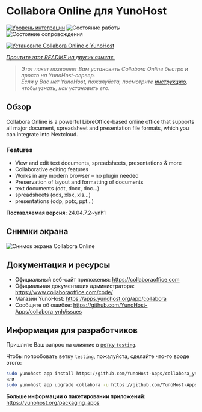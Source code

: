 <!--
Важно: этот README был автоматически сгенерирован <https://github.com/YunoHost/apps/tree/master/tools/readme_generator>
Он НЕ ДОЛЖЕН редактироваться вручную.
-->

# Collabora Online для YunoHost

[![Уровень интеграции](https://dash.yunohost.org/integration/collabora.svg)](https://ci-apps.yunohost.org/ci/apps/collabora/) ![Состояние работы](https://ci-apps.yunohost.org/ci/badges/collabora.status.svg) ![Состояние сопровождения](https://ci-apps.yunohost.org/ci/badges/collabora.maintain.svg)

[![Установите Collabora Online с YunoHost](https://install-app.yunohost.org/install-with-yunohost.svg)](https://install-app.yunohost.org/?app=collabora)

*[Прочтите этот README на других языках.](./ALL_README.md)*

> *Этот пакет позволяет Вам установить Collabora Online быстро и просто на YunoHost-сервер.*  
> *Если у Вас нет YunoHost, пожалуйста, посмотрите [инструкцию](https://yunohost.org/install), чтобы узнать, как установить его.*

## Обзор

Collabora Online is a powerful LibreOffice-based online office that supports all major document, spreadsheet and presentation file formats, which you can integrate into Nextcloud.

### Features

- View and edit text documents, spreadsheets, presentations & more
- Collaborative editing features
- Works in any modern browser – no plugin needed
- Preservation of layout and formatting of documents
- text documents (odt, docx, doc…)
- spreadsheets (ods, xlsx, xls…)
- presentations (odp, pptx, ppt…)


**Поставляемая версия:** 24.04.7.2~ynh1

## Снимки экрана

![Снимок экрана Collabora Online](./doc/screenshots/Nextcloud-writer.png)

## Документация и ресурсы

- Официальный веб-сайт приложения: <https://collaboraoffice.com>
- Официальная документация администратора: <https://www.collaboraoffice.com/code/>
- Магазин YunoHost: <https://apps.yunohost.org/app/collabora>
- Сообщите об ошибке: <https://github.com/YunoHost-Apps/collabora_ynh/issues>

## Информация для разработчиков

Пришлите Ваш запрос на слияние в [ветку `testing`](https://github.com/YunoHost-Apps/collabora_ynh/tree/testing).

Чтобы попробовать ветку `testing`, пожалуйста, сделайте что-то вроде этого:

```bash
sudo yunohost app install https://github.com/YunoHost-Apps/collabora_ynh/tree/testing --debug
или
sudo yunohost app upgrade collabora -u https://github.com/YunoHost-Apps/collabora_ynh/tree/testing --debug
```

**Больше информации о пакетировании приложений:** <https://yunohost.org/packaging_apps>
